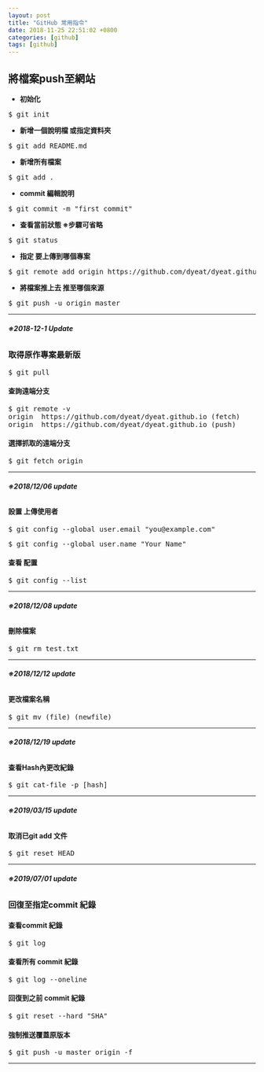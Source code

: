 ```yaml
---
layout: post
title: "GitHub 常用指令"
date: 2018-11-25 22:51:02 +0800
categories: [github]
tags: [github]
---
```

## 將檔案push至網站
- **初始化**
<pre>$ git init</pre>
- **新增一個說明檔 或指定資料夾**
<pre>$ git add README.md</pre>
- **新增所有檔案**
<pre>$ git add .</pre>
- **commit 編輯說明**
<pre>$ git commit -m "first commit"</pre>
- **查看當前狀態 ※步驟可省略**
<pre>$ git status</pre>
- **指定 要上傳到哪個專案**
<pre>$ git remote add origin https://github.com/dyeat/dyeat.github.io.git</pre>
- **將檔案推上去 推至哪個來源**
<pre>$ git push -u origin master</pre>

---

###### **※2018-12-1 Update**
### 取得原作專案最新版

<pre>$ git pull</pre>

#### **查詢遠端分支**

<pre>$ git remote -v
origin  https://github.com/dyeat/dyeat.github.io (fetch)
origin  https://github.com/dyeat/dyeat.github.io (push)</pre>


#### **選擇抓取的遠端分支**

<pre>$ git fetch origin</pre>

---

###### **※2018/12/06 update**

#### **設置 上傳使用者**

<pre>$ git config --global user.email "you@example.com"</pre>
<pre>$ git config --global user.name "Your Name"</pre>

#### **查看 配置**
<pre>$ git config --list</pre>

---

###### **※2018/12/08 update**

#### **刪除檔案**

<pre>$ git rm test.txt</pre>

---

###### **※2018/12/12 update**


#### **更改檔案名稱**

<pre>$ git mv (file) (newfile) </pre>

---

###### **※2018/12/19 update**


#### **查看Hash內更改紀錄**

<pre>$ git cat-file -p [hash]</pre>


---

###### **※2019/03/15 update**


#### **取消已git add 文件**

<pre>$ git reset HEAD </pre>


---

###### **※2019/07/01 update**

### **回復至指定commit 紀錄**

#### **查看commit 紀錄**

<pre>$ git log </pre>

#### **查看所有 commit 紀錄**

<pre>$ git log --oneline </pre>


#### **回復到之前 commit 紀錄**

<pre>$ git reset --hard "SHA" </pre>


#### **強制推送覆蓋原版本**

<pre>$ git push -u master origin -f </pre>

---


